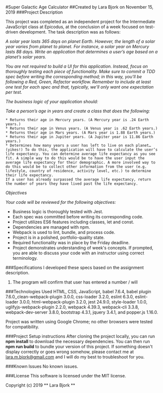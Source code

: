 #Super Galactic Age Calculator
##Created by Lara Bjork on November 15, 2019
###Project Description

This project was completed as an independent project for the Intermediate JavaScript class at Epicodus, at the conclusion of a week focused on test-driven development. The task description was as follows:

_A solar year lasts 365 days on planet Earth. However, the length of a solar year varies from planet to planet. For instance, a solar year on Mercury lasts 88 days. Write an application that determines a user’s age based on a planet’s solar years._

_You are not required to build a UI for this application. Instead, focus on thoroughly testing each piece of functionality. Make sure to commit a TDD spec before writing the corresponding method; in this way, you'll be following a Red, Green, Refactor workflow. Remember to include at least one test for each spec and that, typically, we'll only want one expectation per test._

_The business logic of your application should:_

_Take a person’s age in years and create a class that does the following:_

    * Returns their age in Mercury years. (A Mercury year is .24 Earth years.)
    * Returns their age in Venus years. (A Venus year is .62 Earth years.)
    * Returns their age in Mars years. (A Mars year is 1.88 Earth years.)
    * Returns their age in Jupiter years. (A Jupiter year is 11.86 Earth years.)
    * Determines how many years a user has left to live on each planet… (yikes!) To do this, the application will have to calculate the user’s life expectancy. You can determine average life expectancy as you see fit. A simple way to do this would be to have the user input the average life expectancy for their demographic. A more involved way to do this would be to collect other information from the user (e.g. lifestyle, country of residence, activity level, etc.) to determine their life expectancy.
    If a user has already surpassed the average life expectancy, return the number of years they have lived past the life expectancy.

_Objectives_

_Your code will be reviewed for the following objectives:_

  * Business logic is thoroughly tested with Jest.
  * Each spec was committed before writing its corresponding code.
  * Project utilizes ES6 features including classes, let and const.
  * Dependencies are managed with npm.
  * Webpack is used to lint, bundle, and process code.
  * Project is in a polished, portfolio-quality state.
  * Required functionality was in place by the Friday deadline.
  * Project demonstrates understanding of week's concepts. If prompted, you are able to discuss your code with an instructor using correct terminology.

###Specifications
I developed these specs based on the assignment description.

1. The program will confirm that user has entered a number / will



###Technologies Used
HTML, CSS, JavaScript, babel 7.6.4, babel plugin 7.6.0,,clean-webpack-plugin 3.0.0, css-loader 3.2.0, eslint 6.3.0, eslint-loader 3.0.0, html-webpack-plugin 3.2.0, jest 24.9.0, style-loader 1.0.0, uglifyjs-webpack-plugin 2.2.0, webpack 4.39.3, webpack-cli 3.3.8, webpack-dev-server 3.8.0, bootstrap 4.3.1, jquery 3.4.1, and popper.js 1.16.0.

Project was written using Google Chrome; no other browsers were tested for compatibility.

###Project Setup instructions
After cloning the project locally, you can run **npm install** to download the necessary dependencies. You can then run **npm run build** to bundle your version of this project. If something doesn't display correctly or goes wrong somehow, please contact me at lara.m.bjork@gmail.com and I will do my best to troubleshoot for you.

###Known Issues
No known issues.

###License
This software is licensed under the MIT license.

Copyright (c) 2019 **  Lara Bjork **
